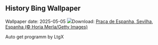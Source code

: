 ## History Bing Wallpaper
Wallpaper date: 2025-05-05
![](https://www.bing.com/th?id=OHR.SevilleNaboo_PT-BR1882762485_UHD.jpg&w=1000)Download: [Praça de Espanha, Sevilha, Espanha (© Horia Merla/Getty Images)](https://www.bing.com/th?id=OHR.SevilleNaboo_PT-BR1882762485_UHD.jpg)

Auto get programm by LtgX
